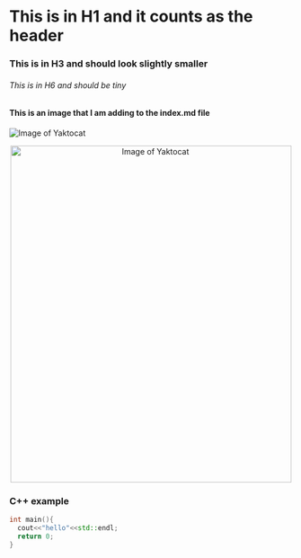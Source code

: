 # This is in H1 and it counts as the header
### This is in H3 and should look slightly smaller 
###### This is in H6 and should be tiny

#### This is an image that I am adding to the index.md file 
![Image of Yaktocat](https://octodex.github.com/images/yaktocat.png)
<p align="center">
<img src="https://octodex.github.com/images/yaktocat.png" alt= "Image of Yaktocat" width="500" height="600">

### C++ example
```cpp
int main(){
  cout<<"hello"<<std::endl;
  return 0;
}
```
